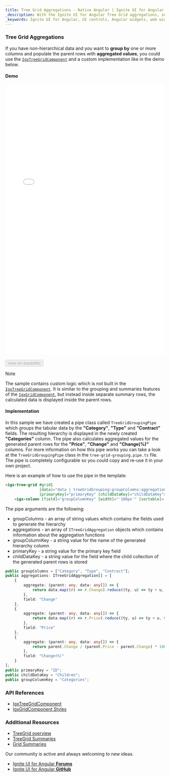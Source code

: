 ```yaml
---
title: Tree Grid Aggregations - Native Angular | Ignite UI for Angular
_description: With the Ignite UI for Angular Tree Grid aggregations, see the data grouped and aggregated.
_keywords: Ignite UI for Angular, UI controls, Angular widgets, web widgets, UI widgets, Angular, Native Angular Components Suite, Native Angular Controls, Native Angular Components Library, Native Angular Component, Angular Tree Grid, Angular Tree Grid component, Angular Tree Grid control, Angular High Performance Tree Grid, Summaries, Summary, Aggregate, Aggregations
---
```


### Tree Grid Aggregations
If you have non-hierarchical data and you want to **group by** one or more columns and populate the parent rows with **aggregated values**, you could use the [`IgxTreeGridComponent`]({environment:angularApiUrl}/classes/igxtreegridcomponent.html) and a custom implementation like in the demo below.

#### Demo

<div class="sample-container loading" style="height:850px">
    <iframe id="treegrid-finjs-iframe" src='{environment:lobDemosBaseUrl}/treegrid-finjs-sample' width="100%" height="100%" seamless frameBorder="0" onload="onSampleIframeContentLoaded(this);"></iframe>
</div>
<br/>
<div>
<button data-localize="stackblitz" disabled class="stackblitz-btn" data-iframe-id="treegrid-finjs-iframe" data-demos-base-url="{environment:demosBaseUrl}">view on stackblitz</button>
</div>
<div class="divider--half"></div>

> [!NOTE]
> The sample contains custom logic which is not built in the [`IgxTreeGridComponent`]({environment:angularApiUrl}/classes/igxtreegridcomponent.html). It is similar to the grouping and summaries features of the [`IgxGridComponent`]({environment:angularApiUrl}/classes/igxgridcomponent.html), but instead inside separate summary rows, the calculated data is displayed inside the parent rows.

#### Implementation

In this sample we have created a pipe class called `TreeGridGroupingPipe` which groups the tabular data by the **"Category"**, **"Type"** and **"Contract"** fields. The resulting hierarchy is displayed in the newly created **"Categories"** column. The pipe also calculates aggregated values for the generated parent rows for the **"Price"**, **"Change"** and **"Change(%)"** columns. For more information on how this pipe works you can take a look at the `TreeGridGroupingPipe` class in the `tree-grid-grouping.pipe.ts` file. The pipe is completely configurable so you could copy and re-use it in your own project.

Here is an example of how to use the pipe in the template:

```html
<igx-tree-grid #grid1 
               [data]="data | treeGridGrouping:groupColumns:aggregations:groupColumnKey:primaryKey:childDataKey"
               [primaryKey]="primaryKey" [childDataKey]="childDataKey">
    <igx-column [field]="groupColumnKey" [width]="'180px'" [sortable]='true' [resizable]='true' [disableHiding]="true"></igx-column>
```

The pipe arguments are the following:
- groupColumns - an array of string values which contains the fields used to generate the hierarchy
- aggregations - an array of `ITreeGridAggregation` objects which contains information about the aggregation functions
- groupColumnKey - a string value for the name of the generated hierarchy column
- primaryKey - a string value for the primary key field
- childDataKey - a string value for the field where the child collection of the generated parent rows is stored

```typescript
public groupColumns = ["Category", "Type", "Contract"];
public aggregations: ITreeGridAggregation[] = [
    {
        aggregate: (parent: any, data: any[]) => {
            return data.map((r) => r.Change).reduce((ty, u) => ty + u, 0);
        },
        field: "Change"
    },
    {
        aggregate: (parent: any, data: any[]) => {
            return data.map((r) => r.Price).reduce((ty, u) => ty + u, 0);
        },
        field: "Price"
    },
    {
        aggregate: (parent: any, data: any[]) => {
            return parent.Change / (parent.Price - parent.Change) * 100;
        },
        field: "Change(%)"
    }
];
public primaryKey = "ID";
public childDataKey = "Children";
public groupColumnKey = "Categories";
```

### API References

<div class="divider--half"></div>

* [IgxTreeGridComponent]({environment:angularApiUrl}/classes/igxtreegridcomponent.html)
* [IgxGridComponent Styles]({environment:sassApiUrl}/#function-igx-grid-theme)

### Additional Resources

<div class="divider--half"></div>

* [TreeGrid overview](tree_grid.md)
* [TreeGrid Summaries](summaries.md)
* [Grid Summaries](../grid/summaries.md)

<div class="divider--half"></div>
Our community is active and always welcoming to new ideas.

* [Ignite UI for Angular **Forums**](https://www.infragistics.com/community/forums/f/ignite-ui-for-angular)
* [Ignite UI for Angular **GitHub**](https://github.com/IgniteUI/igniteui-angular)



